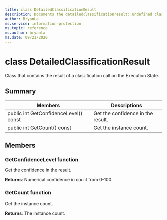 ```yaml
---
title: class DetailedClassificationResult 
description: Documents the detailedclassificationresult::undefined class of the Microsoft Information Protection (MIP) SDK.
author: BryanLa
ms.service: information-protection
ms.topic: reference
ms.author: bryanla
ms.date: 09/21/2020
---
```


# class DetailedClassificationResult 
Class that contains the result of a classification call on the Execution State.
  
## Summary
 Members                        | Descriptions                                
--------------------------------|---------------------------------------------
public int GetConfidenceLevel() const  |  Get the confidence in the result.
public int GetCount() const  |  Get the instance count.
  
## Members
  
### GetConfidenceLevel function
Get the confidence in the result.

  
**Returns**: Numerical confidence in count from 0-100.
  
### GetCount function
Get the instance count.

  
**Returns**: The instance count.